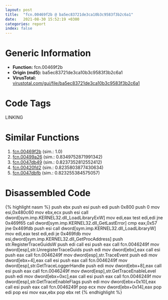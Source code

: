 ```yaml
---
layout: post
title:  "fcn.00469f2b @ ba5ec83721de3ca10b3c9583f3b2c6a1"
date:   2021-08-30 15:52:19 +0300
categories: report
index: false
---
```


# Generic Information
- **Function:** fcn.00469f2b
- **Origin (md5):** ba5ec83721de3ca10b3c9583f3b2c6a1
- **VirusTotal:** [virustotal.com/gui/file/ba5ec83721de3ca10b3c9583f3b2c6a1][virustotal_ref]

# Code Tags
<span class="tag" id="LINKING">LINKING</span>


# Similar Functions

1. [fcn.00469f2b][similar_1_ref] (sim.: 1.0)
2. [fcn.00499a26][similar_2_ref] (sim.: 0.8349752871991342)
3. [fcn.0047db49][similar_3_ref] (sim.: 0.8237352812552412)
4. [fcn.00420fd2][similar_4_ref] (sim.: 0.8235803877430634)
5. [fcn.0047dbfb][similar_5_ref] (sim.: 0.823255384575057)


# Disassembled Code

{% highlight nasm %}
push ebx
push esi
push edi
push 0x800
push 0
mov esi,0x480c60
mov ebx,ecx
push esi
call dword[sym.imp.KERNEL32.dll_LoadLibraryExW]
mov edi,eax
test edi,edi
jne 0x469f65
call dword[sym.imp.KERNEL32.dll_GetLastError]
cmp eax,0x57
jne 0x469fdb
push esi
call dword[sym.imp.KERNEL32.dll_LoadLibraryW]
mov edi,eax
test edi,edi
je 0x469fdb
mov esi,dword[sym.imp.KERNEL32.dll_GetProcAddress]
push str.RegisterTraceGuidsW
push edi
call esi
push eax
call fcn.0046249f
mov dword[esp],str.UnregisterTraceGuids
push edi
mov dword[ebx],eax
call esi
push eax
call fcn.0046249f
mov dword[esp],str.TraceEvent
push edi
mov dword[ebx+4],eax
call esi
push eax
call fcn.0046249f
mov dword[esp],str.GetTraceLoggerHandle
push edi
mov dword[ebx+8],eax
call esi
push eax
call fcn.0046249f
mov dword[esp],str.GetTraceEnableLevel
push edi
mov dword[ebx+0xc],eax
call esi
push eax
call fcn.0046249f
mov dword[esp],str.GetTraceEnableFlags
push edi
mov dword[ebx+0x10],eax
call esi
push eax
call fcn.0046249f
pop ecx
mov dword[ebx+0x14],eax
pop edi
pop esi
mov eax,ebx
pop ebx
ret 
{% endhighlight %}


[similar_1_ref]: /report/fcn.00469f2b@53687e619dcac7d709f306d061d8daeb
[similar_2_ref]: /report/fcn.00499a26@94f83197373b17ab8b5225c0900d14de
[similar_3_ref]: /report/fcn.0047db49@843c4207147f5bab0e104024677fd9ec
[similar_4_ref]: /report/fcn.00420fd2@065d95e046989885ac0aa05648eeda39
[similar_5_ref]: /report/fcn.0047dbfb@ba63c5f75a2177720b184529dbf918cf
[virustotal_ref]: https://www.virustotal.com/gui/file/ba5ec83721de3ca10b3c9583f3b2c6a1